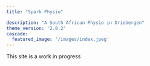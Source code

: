 ```yaml
---
title: "Spark Physio"

description: "A South African Physio in Driebergen"
theme_version: '2.8.2'
cascade:
  featured_image: '/images/index.jpeg'
---
```

This site is a work in progress
